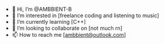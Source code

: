 - 👋 Hi, I’m @AMBBIENT-B
- 👀 I’m interested in [freelance coding and listening to music]
- 🌱 I’m currently learning [C++]
- 💞️ I’m looking to collaborate on [not much rn]
- 📫 How to reach me [ambbient@outlook.com]

<!---
AMBBIENT-B/AMBBIENT-B is a ✨ special ✨ repository because its `README.md` (this file) appears on your GitHub profile.
You can click the Preview link to take a look at your changes.
--->
